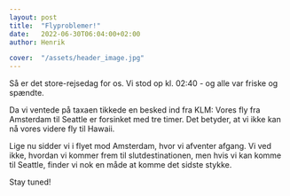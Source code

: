 ```yaml
---
layout: post
title:  "Flyproblemer!"
date:   2022-06-30T06:04:00+02:00
author: Henrik

cover:  "/assets/header_image.jpg"
---
```


Så er det store-rejsedag for os. Vi stod op kl. 02:40 - og alle var friske og spændte.

Da vi ventede på taxaen tikkede en besked ind fra KLM: Vores fly fra Amsterdam til Seattle er forsinket med tre timer. Det betyder, at vi ikke kan nå vores videre fly til Hawaii.

Lige nu sidder vi i flyet mod Amsterdam, hvor vi afventer afgang. Vi ved ikke, hvordan vi kommer frem til slutdestinationen, men hvis vi kan komme til Seattle, finder vi nok en måde at komme det sidste stykke.

Stay tuned!
